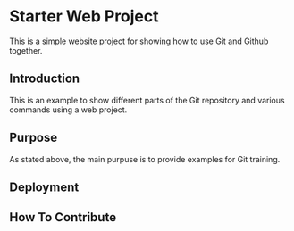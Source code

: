 # Starter Web Project 

This is a simple website project for showing how to use Git and Github together.

## Introduction

This is an example to show different parts of the Git repository and various commands using a web
project.

## Purpose

As stated above, the main purpuse is to provide examples for Git training.

## Deployment

## How To Contribute

